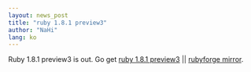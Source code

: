 ```yaml
---
layout: news_post
title: "ruby 1.8.1 preview3"
author: "NaHi"
lang: ko
---
```


Ruby 1.8.1 preview3 is out. Go get [ruby 1.8.1 preview3][1] \|\|
[rubyforge mirror][2].



[1]: ftp://ftp.ruby-lang.org/pub/ruby/1.8/ruby-1.8.1-preview3.tar.gz
[2]: http://rubyforge.org/project/showfiles.php?group_id=30
